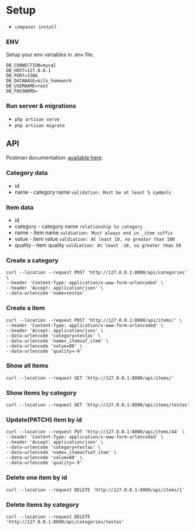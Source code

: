 # Setup

- `composer install`

### ENV
Setup your env variables in .env file.
```
DB_CONNECTION=mysql
DB_HOST=127.0.0.1
DB_PORT=3306
DB_DATABASE=kilo_homework
DB_USERNAME=root
DB_PASSWORD=
```
### Run server & migrations

- `php artisan serve`
-  `php artisan migrate`

## API

Postman documentation: [available here](https://documenter.getpostman.com/view/11525094/TzJybF3R).

### Category data

- id
- name - category name `validation: Must be at least 5 symbols`

### Item data

- id
- category - category name `relationship to category`
- name - item name `valdiation: Must always end in _item suffix`
- value - item value `valdiation: At least 10, no greater than 100`
- quality - item quality `valdiation: At least -10, no greater than 50`

### Create a category
```
curl --location --request POST 'http://127.0.0.1:8000/api/categories' \
--header 'Content-Type: application/x-www-form-urlencoded' \
--header 'Accept: application/json' \
--data-urlencode 'name=testas'
```
### Create a item
```
curl --location --request POST 'http://127.0.0.1:8000/api/items/' \
--header 'Content-Type: application/x-www-form-urlencoded' \
--header 'Accept: application/json' \
--data-urlencode 'category=testas' \
--data-urlencode 'name=_itemsaf_item' \
--data-urlencode 'value=80' \
--data-urlencode 'quality=-9'
```
### Show all items
```
curl --location --request GET 'http://127.0.0.1:8000/api/items/'
```
### Show items by category
```
curl --location --request GET 'http://127.0.0.1:8000/api/items/testas'
```
### Update(PATCH) item by id
```
curl --location --request PUT 'http://127.0.0.1:8000/api/items/44' \
--header 'Content-Type: application/x-www-form-urlencoded' \
--header 'Accept: application/json' \
--data-urlencode 'category=testas' \
--data-urlencode 'name=_itemasfsaf_item' \
--data-urlencode 'value=80' \
--data-urlencode 'quality=-9'
```
### Delete one item by id
```
curl --location --request DELETE 'http://127.0.0.1:8000/api/items/1'
```
### Delete items by category
```
curl --location --request DELETE 'http://127.0.0.1:8000/api/categories/testas'
```






